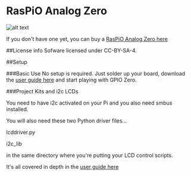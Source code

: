 # RasPiO Analog Zero

![alt text](http://raspi.tv/wp-content/uploads/2016/05/RasPiO-Analog-Zero-NOT-on-Pi-Zero-cleaned-copy_1500.jpg "RasPiO Analog Zero")


If you don't have one yet, you can buy a 
[RasPiO Analog Zero here](https://rasp.io/analogzero "RasPiO Analog Zero") 




##License info
Sofware licensed under CC-BY-SA-4. 


##Setup

###Basic Use
No setup is required. Just solder up your board, download the 
[user guide here](https://rasp.io/analogzero "RasPiO Analog Zero User Guide") 
and start playing with GPIO Zero.

###Project Kits and i2c LCDs 

You need to have i2c activated on your Pi and you also need smbus installed.

You will also need these two Python driver files...

lcddriver.py

i2c_lib

in the same directory where you're putting your LCD control scripts.

It's all covered in depth in the 
[user guide here](https://rasp.io/analogzero "RasPiO Analog Zero User Guide") 




